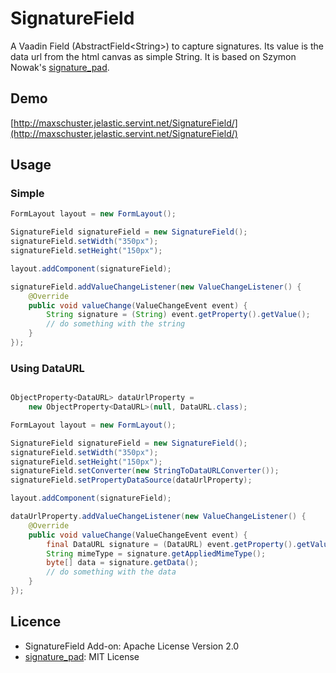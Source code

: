 SignatureField
==============

A Vaadin Field (AbstractField&lt;String&gt;) to capture signatures.
Its value is the data url from the html canvas as simple String.
It is based on Szymon Nowak's [signature_pad](https://github.com/szimek/signature_pad).

## Demo
[http://maxschuster.jelastic.servint.net/SignatureField/](http://maxschuster.jelastic.servint.net/SignatureField/)

## Usage
### Simple
``` java
FormLayout layout = new FormLayout();

SignatureField signatureField = new SignatureField();
signatureField.setWidth("350px");
signatureField.setHeight("150px");

layout.addComponent(signatureField);

signatureField.addValueChangeListener(new ValueChangeListener() {
	@Override
	public void valueChange(ValueChangeEvent event) {
		String signature = (String) event.getProperty().getValue();
		// do something with the string
	}
});
```

### Using DataURL
``` java

ObjectProperty<DataURL> dataUrlProperty =
	new ObjectProperty<DataURL>(null, DataURL.class);

FormLayout layout = new FormLayout();

SignatureField signatureField = new SignatureField();
signatureField.setWidth("350px");
signatureField.setHeight("150px");
signatureField.setConverter(new StringToDataURLConverter());
signatureField.setPropertyDataSource(dataUrlProperty);

layout.addComponent(signatureField);

dataUrlProperty.addValueChangeListener(new ValueChangeListener() {
	@Override
	public void valueChange(ValueChangeEvent event) {
		final DataURL signature = (DataURL) event.getProperty().getValue();
		String mimeType = signature.getAppliedMimeType();
		byte[] data = signature.getData();
		// do something with the data
	}	
});
```

## Licence
* SignatureField Add-on: Apache License Version 2.0
* [signature_pad](https://github.com/szimek/signature_pad): MIT License